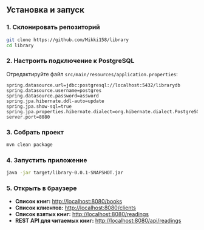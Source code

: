 ## Установка и запуск

### 1. Склонировать репозиторий

```bash
git clone https://github.com/Mikki158/library
cd library
```

### 2. Настроить подключение к PostgreSQL

Отредактируйте файл `src/main/resources/application.properties`:

```properties
spring.datasource.url=jdbc:postgresql://localhost:5432/librarydb
spring.datasource.username=postgres
spring.datasource.password=assword
spring.jpa.hibernate.ddl-auto=update
spring.jpa.show-sql=true
spring.jpa.properties.hibernate.dialect=org.hibernate.dialect.PostgreSQLDialect
server.port=8080
```

### 3. Собрать проект

```bash
mvn clean package
```

### 4. Запустить приложение

```bash
java -jar target/library-0.0.1-SNAPSHOT.jar
```

### 5. Открыть в браузере

* **Список книг:** [http://localhost:8080/books](http://localhost:8080/books)
* **Список клиентов:** [http://localhost:8080/clients](http://localhost:8080/clients)
* **Список взятых книг:** [http://localhost:8080/readings](http://localhost:8080/readings)
* **REST API для читаемых книг:** [http://localhost:8080/api/readings](http://localhost:8080/api/readings)
